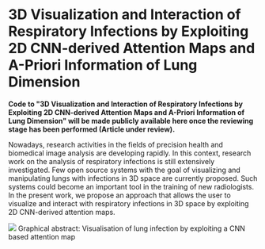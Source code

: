 # 3D Visualization and Interaction of Respiratory Infections by Exploiting 2D CNN-derived Attention Maps and A-Priori Information of Lung Dimension

**Code to "3D Visualization and Interaction of Respiratory Infections by Exploiting 2D CNN-derived Attention Maps and A-Priori Information of Lung Dimension" will be made publicly available here once the reviewing stage has been performed (Article under review).**

Nowadays, research activities in the fields of precision health and biomedical image analysis are developing rapidly. In this context, research work on the analysis of respiratory infections is still extensively investigated. 
Few open source systems with the goal of visualizing and manipulating lungs with infections in 3D space are currently proposed. 
Such systems could become an important tool in the training of new radiologists.
In the present work, we propose an approach that allows the user to visualize and interact with respiratory infections in 3D space by exploiting 2D CNN-derived attention maps. 

![](https://github.com/user-attachments/assets/a94d5676-173b-4804-bbd0-b0820e85da0c)
Graphical abstract: Visualisation of lung infection by exploiting a CNN based attention map
